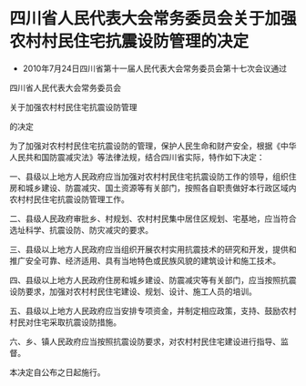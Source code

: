 # 四川省人民代表大会常务委员会关于加强农村村民住宅抗震设防管理的决定

- 2010年7月24日四川省第十一届人民代表大会常务委员会第十七次会议通过

<!-- INFO END -->

四川省人民代表大会常务委员会

关于加强农村村民住宅抗震设防管理

的决定

为了加强对农村村民住宅抗震设防的管理，保护人民生命和财产安全，根据《中华人民共和国防震减灾法》等法律法规，结合四川省实际，特作如下决定：

一、县级以上地方人民政府应当加强对农村村民住宅抗震设防工作的领导，组织住房和城乡建设、防震减灾、国土资源等有关部门，按照各自职责做好本行政区域内农村村民住宅抗震设防管理工作。

二、县级人民政府审批乡、村规划、农村村民集中居住区规划、宅基地，应当符合选址科学、抗震设防、防灾减灾的要求。

三、县级以上地方人民政府应当组织开展农村实用抗震技术的研究和开发，提供和推广安全可靠、经济适用、具有当地特色或民族风貌的建筑设计和施工技术。

四、县级以上地方人民政府住房和城乡建设、防震减灾等有关部门，应当按照抗震设防要求，加强对农村村民住宅建设、规划、设计、施工人员的培训。

五、县级以上地方人民政府应当安排专项资金，并制定相应政策，支持、鼓励农村村民对住宅采取抗震设防措施。

六、乡、镇人民政府应当按照抗震设防要求，对农村村民住宅建设进行指导、监督。

本决定自公布之日起施行。

